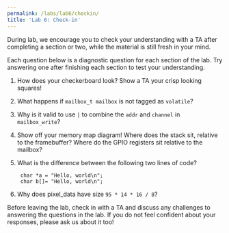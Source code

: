 ```yaml
---
permalink: /labs/lab6/checkin/
title: 'Lab 6: Check-in'
---
```


During lab, we encourage you to check your understanding with a TA after completing a section or two, while the material is still fresh in your mind.

Each question below is a diagnostic question for each section of the lab. Try answering one after finishing each section to test your understanding.

1. How does your checkerboard look? Show a TA your crisp looking squares!

2. What happens if `mailbox_t mailbox` is not tagged as `volatile`?

3. Why is it valid to use `|` to combine the `addr` and `channel` in `mailbox_write`?

4. Show off your memory map diagram! Where does the stack sit, relative to the
   framebuffer? Where do the GPIO registers sit relative to the mailbox? 

5. What is the difference between the following two lines of code?

   		char *a = "Hello, world\n";
   		char b[]= "Hello, world\n";

6. Why does pixel_data have size `95 * 14 * 16 / 8`?

Before leaving the lab, check in with a TA and discuss any challenges to answering the questions in the lab. If you do not feel confident about your responses, please ask us about it too!